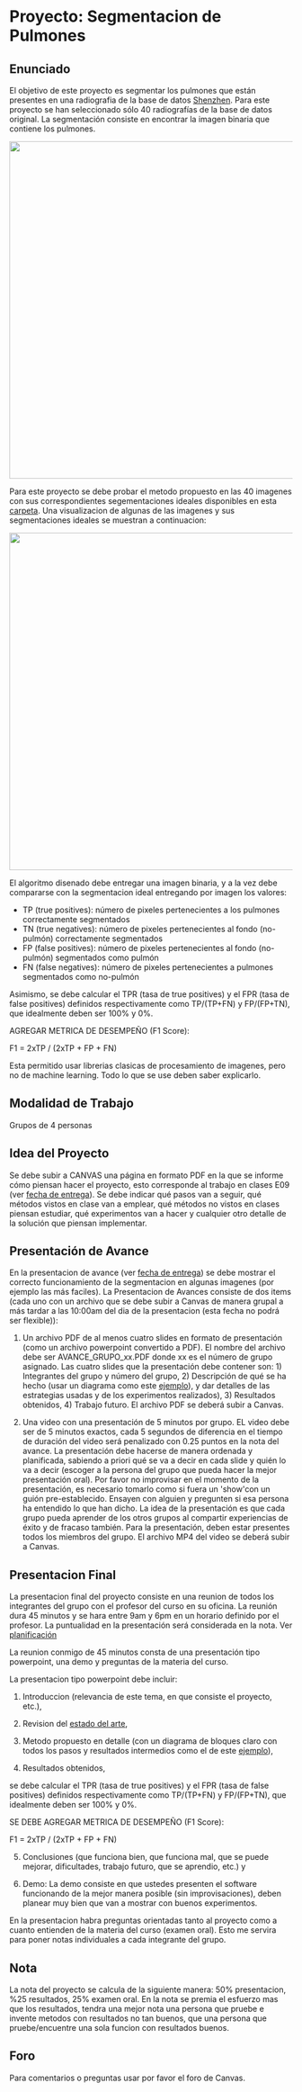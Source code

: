# Proyecto: Segmentacion de Pulmones

## Enunciado
El objetivo de este proyecto es segmentar los pulmones que están presentes en una radiografia de la base de datos [Shenzhen](https://www.ncbi.nlm.nih.gov/pmc/articles/PMC4256233/). Para este proyecto se han seleccionado sólo 40 radiografías de la base de datos original. La segmentación consiste en encontrar la imagen binaria que contiene los pulmones.

<img src="https://github.com/domingomery/imagenes/blob/master/proyecto/diagram.png" width="600">
          
Para este proyecto se debe probar el metodo propuesto en las 40 imagenes con sus correspondientes segementaciones ideales disponibles en esta [carpeta](https://github.com/domingomery/imagenes/tree/master/proyecto/project). Una visualizacion de algunas de las imagenes y sus segmentaciones ideales se muestran a continuacion:

<img src="https://github.com/domingomery/imagenes/blob/master/proyecto/examples.png" width="600">

El algoritmo disenado debe entregar una imagen binaria, y a la vez debe compararse con la segmentacion ideal entregando por imagen los valores:

* TP (true positives): número de pixeles pertenecientes a los pulmones correctamente segmentados
* TN (true negatives): número de pixeles pertenecientes al fondo (no-pulmón) correctamente segmentados
* FP (false positives): número de pixeles pertenecientes al fondo (no-pulmón) segmentados como pulmón
* FN (false negatives): número de pixeles pertenecientes a pulmones segmentados como no-pulmón

Asimismo, se debe calcular el TPR (tasa de true positives) y el FPR (tasa de false positives) definidos respectivamente como TP/(TP+FN) y FP/(FP+TN), que idealmente deben ser 100% y 0%. 

AGREGAR METRICA DE DESEMPEÑO (F1 Score):

F1 = 2xTP / (2xTP + FP + FN)

Esta permitido usar librerias clasicas de procesamiento de imagenes, pero no de machine learning. Todo lo que se use deben saber explicarlo.

## Modalidad de Trabajo
Grupos de 4 personas


## Idea del Proyecto

Se debe subir a CANVAS una página en formato PDF en la que se informe cómo piensan hacer el proyecto, esto corresponde al trabajo en clases E09 (ver [fecha de entrega](https://github.com/domingomery/imagenes/blob/master/Calendar.md)). Se debe indicar qué pasos van a seguir, qué métodos vistos en clase van a emplear, qué métodos no vistos en clases piensan estudiar, qué experimentos van a hacer y cualquier otro detalle de la solución que piensan implementar.

## Presentación de Avance

En la presentacion de avance (ver [fecha de entrega](https://github.com/domingomery/imagenes/blob/master/Calendar.md)) se debe mostrar el correcto funcionamiento de la segmentacion en algunas imagenes (por ejemplo las más faciles). La Presentacion de Avances consiste de dos items (cada uno con un archivo que se debe subir a Canvas de manera grupal a más tardar a las 10:00am del dia de la presentacion (esta fecha no podrá ser flexible)):

1. Un archivo PDF de al menos cuatro slides en formato de presentación (como un archivo powerpoint convertido a PDF). El nombre del archivo debe ser AVANCE_GRUPO_xx.PDF donde xx es el número de grupo asignado. Las cuatro slides que la presentación debe contener son: 1) Integrantes del grupo y número del grupo, 2) Descripción de qué se ha hecho (usar un diagrama como este [ejemplo](https://github.com/domingomery/imagenes/blob/master/proyecto/diagram_example.png)), y dar detalles de las estrategias usadas y de los experimentos realizados), 3) Resultados obtenidos, 4) Trabajo futuro. El archivo PDF se deberá subir a Canvas.

2. Una video con una presentación de 5 minutos por grupo. EL video debe ser de 5 minutos exactos, cada 5 segundos de diferencia en el tiempo de duración del video será penalizado con 0.25 puntos en la nota del avance. La presentación debe hacerse de manera ordenada y planificada, sabiendo a priori qué se va a decir en cada slide y quién lo va a decir (escoger a la persona del grupo que pueda hacer la mejor presentación oral). Por favor no improvisar en el momento de la presentación, es necesario tomarlo como si fuera un 'show'con un guión pre-establecido. Ensayen con alguien y pregunten si esa persona ha entendido lo que han dicho. La idea de la presentación es que cada grupo pueda aprender de los otros grupos al compartir experiencias de éxito y de fracaso también. Para la presentación, deben estar presentes todos los miembros del grupo. El archivo MP4 del video se deberá subir a Canvas.





## Presentacion Final
La presentacion  final del proyecto consiste en una reunion de todos los integrantes del grupo con el profesor del curso en su oficina. La reunión dura 45 minutos y se hara entre 9am y 6pm en un horario definido por el profesor. La puntualidad en la presentación será considerada en la nota. Ver [planificación](https://github.com/domingomery/imagenes/blob/master/Calendar.md)

La reunion conmigo de 45 minutos consta de una presentación tipo powerpoint, una demo y preguntas de la materia del curso.

La presentacion tipo powerpoint debe incluir:

1) Introduccion (relevancia de este tema, en que consiste el proyecto, etc.), 

2) Revision del [estado del arte](https://scholar.google.cl/scholar?&q=lung+segmentation), 

3) Metodo propuesto en detalle (con un diagrama de bloques claro con todos los pasos y resultados intermedios como el de este [ejemplo](https://github.com/domingomery/imagenes/blob/master/proyecto/diagram_example.png)), 

4) Resultados obtenidos, 

se debe calcular el TPR (tasa de true positives) y el FPR (tasa de false positives) definidos respectivamente como TP/(TP+FN) y FP/(FP+TN), que idealmente deben ser 100% y 0%. 

SE DEBE AGREGAR METRICA DE DESEMPEÑO (F1 Score):

F1 = 2xTP / (2xTP + FP + FN)


5) Conclusiones (que funciona bien, que funciona mal, que se puede mejorar, dificultades, trabajo futuro, que se aprendio, etc.) y 

6) Demo: La demo consiste en que ustedes presenten el software funcionando de la mejor manera posible (sin improvisaciones), deben planear muy bien que van a mostrar con buenos experimentos. 

En la presentacion habra preguntas orientadas tanto al proyecto como a cuanto entienden de la materia del curso (examen oral). Esto me servira para poner notas individuales a cada integrante del grupo.

## Nota
La nota del proyecto se calcula de la siguiente manera: 50% presentacion, %25 resultados, 25% examen oral. En la nota se premia el esfuerzo mas que los resultados, tendra una mejor nota una persona que pruebe e invente metodos con resultados no tan buenos, que una persona que pruebe/encuentre una sola funcion con resultados buenos.

## Foro
Para comentarios o preguntas usar por favor el foro de Canvas.

